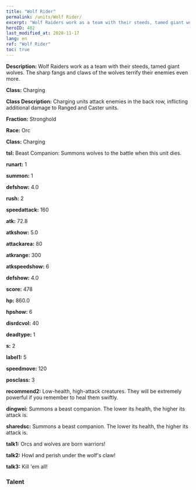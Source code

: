 ```yaml
---
title: "Wolf Rider"
permalink: /units/Wolf Rider/
excerpt: "Wolf Raiders work as a team with their steeds, tamed giant wolves. The sharp fangs and claws of the wolves terrify their enemies even more."
heroID: 402
last_modified_at: 2020-11-17
lang: en
ref: "Wolf Rider"
toc: true
---
```

 **Description:** Wolf Raiders work as a team with their steeds, tamed giant wolves. The sharp fangs and claws of the wolves terrify their enemies even more.

 **Class:** Charging

 **Class Description:** Charging units attack enemies in the back row, inflicting additional damage to Ranged and Caster units.

 **Fraction:** Stronghold

 **Race:** Orc

 **Class:** Charging

 **tsl:** Beast Companion: Summons wolves to the battle when this unit dies.

 **runart:** 1

 **summon:** 1

 **defshow:** 4.0

 **rush:** 2

 **speedattack:** 160

 **atk:** 72.8

 **atkshow:** 5.0

 **attackarea:** 80

 **atkrange:** 300

 **atkspeedshow:** 6

 **defshow:** 4.0

 **score:** 478

 **hp:** 860.0

 **hpshow:** 6

 **disrdcvol:** 40

 **deadtype:** 1

 **s:** 2

 **label1:** 5

 **speedmove:** 120

 **posclass:** 3

 **recommend2:** Low-health, high-attack creatures. They will be extremely powerful if you remember to heal them swiftly.

 **dingwei:** Summons a beast companion. The lower its health, the higher its attack is.

 **sharedsc:** Summons a beast companion. The lower its health, the higher its attack is.

 **talk1:** Orcs and wolves are born warriors!

 **talk2:** Howl and perish under the wolf's claw!

 **talk3:** Kill 'em all!

### Talent
